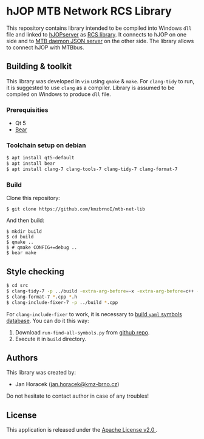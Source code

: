 hJOP MTB Network RCS Library
============================

This repository contains library intended to be compiled into Windows `dll`
file and linked to [hJOPserver](https://github.com/kmzbrnoI/hJOPserver) as [RCS
library](https://hjop.kmz-brno.cz/rcs). It connects to hJOP on one side and
to [MTB daemon JSON server](https://github.com/kmzbrnoI/mtb-daemon) on the
other side. The library allows to connect hJOP with MTBbus.

## Building & toolkit

This library was developed in `vim` using `qmake` & `make`. For `clang-tidy` to
run, it is suggested to use `clang` as a compiler. Library is assumed to be
compiled on Windows to produce `dll` file.

### Prerequisities

 * Qt 5
 * [Bear](https://github.com/rizsotto/Bear)

### Toolchain setup on debian

```bash
$ apt install qt5-default
$ apt install bear
$ apt install clang-7 clang-tools-7 clang-tidy-7 clang-format-7
```

### Build

Clone this repository:

```
$ git clone https://github.com/kmzbrnoI/mtb-net-lib
```

And then build:

```
$ mkdir build
$ cd build
$ qmake ..
$ # qmake CONFIG+=debug ..
$ bear make
```

## Style checking

```bash
$ cd src
$ clang-tidy-7 -p ../build -extra-arg-before=-x -extra-arg-before=c++ -extra-arg=-std=c++17 -header-filter=src/ *.cpp
$ clang-format-7 *.cpp *.h
$ clang-include-fixer-7 -p ../build *.cpp
```

For `clang-include-fixer` to work, it is necessary to [build `yaml` symbols
database](https://clang.llvm.org/extra/clang-include-fixer.html#creating-a-symbol-index-from-a-compilation-database).
You can do it this way:

 1. Download `run-find-all-symbols.py` from [github repo](https://github.com/microsoft/clang-tools-extra/blob/master/include-fixer/find-all-symbols/tool/run-find-all-symbols.py).
 2. Execute it in `build` directory.

## Authors

This library was created by:

 * Jan Horacek ([jan.horacek@kmz-brno.cz](mailto:jan.horacek@kmz-brno.cz))

Do not hesitate to contact author in case of any troubles!

## License

This application is released under the [Apache License v2.0
](https://www.apache.org/licenses/LICENSE-2.0).

